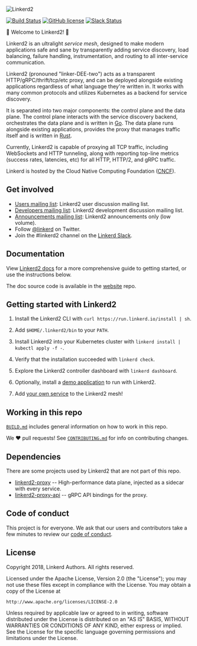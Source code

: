 ![Linkerd2][logo]

[![Build Status][ci-badge]][ci]
[![GitHub license][license-badge]](LICENSE)
[![Slack Status][slack-badge]][slack]

:balloon: Welcome to Linkerd2! :wave:

Linkerd2 is an ultralight *service mesh*, designed to make modern applications
safe and sane by transparently adding service discovery, load balancing, failure
handling, instrumentation, and routing to all inter-service communication.

Linkerd2 (pronouned "linker-DEE-two") acts as a transparent
HTTP/gRPC/thrift/tcp/etc proxy, and can be deployed alongside existing
applications regardless of what language they're written in. It works with many
common protocols and utilizes Kubernetes as a backend for service discovery.

It is separated into two major components: the control plane and the data plane.
The control plane interacts with the service discovery backend, orchestrates the
data plane and is written in [Go][golang]. The data plane runs alongside
existing applications, provides the proxy that manages traffic itself and is
written in [Rust][rust].

Currently, Linkerd2 is capable of proxying all TCP traffic, including WebSockets
and HTTP tunneling, along with reporting top-line metrics (success rates,
latencies, etc) for all HTTP, HTTP/2, and gRPC traffic.

Linkerd is hosted by the Cloud Native Computing Foundation ([CNCF][cncf]).

## Get involved

* [Users mailing list][linkerd-users]: Linkerd2 user discussion mailing
  list.
* [Developers mailing list][linkerd-dev]: Linkerd2 development discussion
  mailing list.
* [Announcements mailing list][linkerd-announce]: Linkerd2 announcements only
  (low volume).
* Follow [@linkerd][twitter] on Twitter.
* Join the #linkerd2 channel on the [Linkerd Slack][slack].

## Documentation

View [Linkerd2 docs][linkerd-docs] for a more comprehensive guide to getting
started, or use the instructions below.

The doc source code is available in the [website][linkerd-website] repo.

## Getting started with Linkerd2

1. Install the Linkerd2 CLI with `curl https://run.linkerd.io/install | sh`.

1. Add `$HOME/.linkerd2/bin` to your `PATH`.

1. Install Linkerd2 into your Kubernetes cluster with `linkerd install | kubectl
   apply -f -`.

1. Verify that the installation succeeded with `linkerd check`.

1. Explore the Linkerd2 controller dashboard with `linkerd dashboard`.

1. Optionally, install a [demo application][linkerd-demo] to run with Linkerd2.

1. Add [your own service][linkerd-inject] to the Linkerd2 mesh!

## Working in this repo ##

[`BUILD.md`](BUILD.md) includes general information on how to work in this repo.

We :heart: pull requests! See [`CONTRIBUTING.md`](CONTRIBUTING.md) for info on
contributing changes.

## Dependencies ##

There are some projects used by Linkerd2 that are not part of this repo.

* [linkerd2-proxy][proxy] -- High-performance data plane, injected as a sidecar
  with every service.
* [linkerd2-proxy-api][proxy-api] -- gRPC API bindings for the proxy.

## Code of conduct

This project is for everyone. We ask that our users and contributors take a few
minutes to review our [code of conduct][coc].

## License

Copyright 2018, Linkerd Authors. All rights reserved.

Licensed under the Apache License, Version 2.0 (the "License"); you may not use
these files except in compliance with the License. You may obtain a copy of the
License at

    http://www.apache.org/licenses/LICENSE-2.0

Unless required by applicable law or agreed to in writing, software distributed
under the License is distributed on an "AS IS" BASIS, WITHOUT WARRANTIES OR
CONDITIONS OF ANY KIND, either express or implied. See the License for the
specific language governing permissions and limitations under the License.

<!-- refs -->
[ci]: https://travis-ci.org/linkerd/linkerd2
[ci-badge]: https://travis-ci.org/linkerd/linkerd2.svg?branch=master
[cncf]: https://www.cncf.io/
[coc]: https://github.com/linkerd/linkerd/wiki/Linkerd-code-of-conduct
[linkerd-announce]: https://groups.google.com/forum/#!forum/linkerd-announce
[linkerd-demo]: https://linkerd.io/2/getting-started/#step-3-install-the-demo-app
[linkerd-dev]: https://groups.google.com/forum/#!forum/linkerd-dev
[linkerd-inject]: https://linkerd.io/2/adding-your-service/
[linkerd-docs]: https://linkerd.io/2/overview/
[linkerd-users]: https://groups.google.com/forum/#!forum/linkerd-users
[linkerd-website]: https://github.com/linkerd/website
[golang]: https://golang.org/
[license-badge]: https://img.shields.io/github/license/linkerd/linkerd.svg
[logo]: https://user-images.githubusercontent.com/9226/33582867-3e646e02-d90c-11e7-85a2-2e238737e859.png
[proxy]: https://github.com/linkerd/linkerd2-proxy
[proxy-api]: https://github.com/linkerd/linkerd2-proxy-api
[rust]: https://www.rust-lang.org/
[slack-badge]: http://slack.linkerd.io/badge.svg
[slack]: http://slack.linkerd.io
[twitter]: https://twitter.com/linkerd
